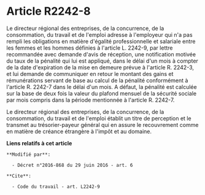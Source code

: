 # Article R2242-8

Le directeur régional des entreprises, de la concurrence, de la consommation, du travail et de l'emploi adresse à l'employeur
qui n'a pas rempli les obligations en matière d'égalité professionnelle et salariale entre les femmes et les hommes définies
à l'article L. 2242-9, par lettre recommandée avec demande d'avis de réception, une notification motivée du taux de la
pénalité qui lui est appliqué, dans le délai d'un mois à compter de la date d'expiration de la mise en demeure prévue à
l'article R. 2242-3, et lui demande de communiquer en retour le montant des gains et rémunérations servant de base au calcul
de la pénalité conformément à l'article R. 2242-7 dans le délai d'un mois. A défaut, la pénalité est calculée sur la base de
deux fois la valeur du plafond mensuel de la sécurité sociale par mois compris dans la période mentionnée à l'article R.
2242-7. 

Le directeur régional des entreprises, de la concurrence, de la consommation, du travail et de l'emploi établit un titre de
perception et le transmet au trésorier-payeur général qui en assure le recouvrement comme en matière de créance étrangère à
l'impôt et au domaine.

**Liens relatifs à cet article**

	**Modifié par**:

	  - Décret n°2016-868 du 29 juin 2016 - art. 6

	**Cite**:

	  - Code du travail - art. L2242-9
